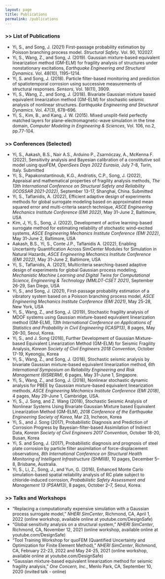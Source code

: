 ```yaml
---
layout: page
title: Publications
permalink: /publications
---
```


### >> List of Publications

* Yi, S., and Song, J. (2021) First-passage probability estimation by Poisson branching process model. *Structural Safety*. Vol. 90, 102027. 
* Yi, S., Wang, Z., and Song, J. (2019). Gaussian mixture-based equivalent linearization method (GM-ELM) for fragility analysis of structures under nonstationary excitations, *Earthquake Engineering and Structural Dynamics*. Vol. 48(10), 1195–1214.
* Yi, S. and Song, J. (2018). Particle filter-based monitoring and prediction of spatiotemporal corrosion using successive measurements of structural responses. *Sensors*, Vol. 18(11), 3909.
* Yi, S., Wang, Z., and Song, J. (2018). Bivariate Gaussian mixture based equivalent linearization method (GM-ELM) for stochastic seismic analysis of nonlinear structures. *Earthquake Engineering and Structural Dynamics*. Vol. 47(3), 678–696.
* Yi, S., Kim, B., and Kang, J. W. (2015). Mixed unsplit-field perfectly matched layers for plane-electromagnetic-wave simulation in the time domain, *Computer Modeling in Engineering & Sciences*, Vol. 106, no.2, pp.77-104.

### >> Conferences (Selected)

* Yi, S., Aakash, B.S., Nair A.S., Arduino P., Zsarnóczay, A., McKenna F. (2022), Sensitivity analysis and Bayesian calibration of a constitutive soil model using quoFEM, *OpenSees Days 2022 Eurasia*, July 7-8, Turin, Italy. Submitted
* Yi, S., Papakonstantinoub, K.G., Andriotis, C.P., Song, J. (2022), Appraisal and mathematical properties of fragility analysis methods, *The 13th International Conference on Structural Safety and Reliability (ICOSSAR 2021-2022)*, September 13-17, Shanghai, China. Submitted
* Yi, S., Taflanidis, A. (2022), Efficient adaptive design of experiments methods for global surrogate modeling based on approximated mean squared error and multi-criteria search technique, *ASCE Engineering Mechanics Institute Conference (EMI 2022)*, May 31-June 2, Baltimore, USA
* Kim, J, Yi, S., Song, J. (2022), Development of active learning-based surrogate method for estimating reliability of stochastic wind-excited systems, *ASCE Engineering Mechanics Institute Conference (EMI 2022)*, May 31-June 2, Baltimore, USA
* Aakash, B.S., Yi, S., Conte J.P., Taflanidis A. (2022), Enabling Uncertainty Quantification Across SimCenter Modules for Simulation in Natural Hazards, *ASCE Engineering Mechanics Institute Conference (EMI 2022)*, May 31-June 2, Baltimore, USA
* Yi, S., Taflanidis, A. (2021), Multicriteria searching-based adaptive design of experiments for global Gaussian process modeling, *Mechanistic Machine Learning and Digital Twins for Computational Science, Engineering & Technology (MMLDT-CSET 2021)*, September 26-29, San Diego, USA
* Yi, S., and Song, J. (2021), First-passage probability estimation of a vibratory system based on a Poisson branching process model, *ASCE Engineering Mechanics Institute Conference (EMI 2021)*, May 25-28, New York, USA 
* Yi, S., Wang, Z., and Song, J. (2019), Stochastic fragility analysis of MDOF systems using Gaussian mixture-based equivalent linearization method (GM-ELM), *13th International Conference on Applications of Statistics and Probability in Civil Engineering (ICASP13)*, 8 pages, May 26–30, Seoul, Korea.
* Yi, S., and J. Song (2018), Further Development of Gaussian Mixture-based Equivalent Linearization Method (GM-ELM) for Seismic Fragility Analysis, *Korean Society of Civil Engineers 2018 Convention*, October 17-19, Kyeongju, Korea
* Yi, S., Wang, Z., and Song, J. (2018), Stochastic seismic analysis by bivariate Gaussian mixture-based equivalent linearization method, *6th International Symposium on Reliability Engineering and Risk Management (6ISRERM)*, 6 pages, May 31–June 1, Singapore. 
* Yi, S., Wang, Z., and Song, J. (2018), Nonlinear stochastic dynamic analysis for PBEE by Gaussian mixture-based equivalent linearization methods, *ASCE Engineering Mechanics Institute Conference (EMI 2018)*, 4 pages, May 29–June 1, Cambridge, USA. 
* Yi, S., J. Song, and Z. Wang (2018), Stochastic Seismic Analysis of Nonlinear Systems Using Bivariate Gaussian Mixture based Equivalent Linearization Method (GM-ELM), *2018 Conference of the Earthquake Engineering Society of Korea*, Mar 23, Incheon, Korea 
* Yi, S., and J. Song (2017), Probabilistic Diagnosis and Prediction of Corrosion Progress by Bayesian-filter-based Assimilation of Indirect Data, *Korean Society of Civil Engineers 2017 Convention*, October 18-20, Busan, Korea 
* Yi, S. and Song, J. (2017), Probabilistic diagnosis and prognosis of steel plate corrosion by particle filter assimilation of force-displacement observations, *8th International Conference on Structural Health Monitoring of Intelligent Infrastructure (SHMII8)*, 10 pages, December 5–8, Brisbane, Australia. 
* Yi, S., Li, Z., Song, J., and Yun, G. (2016), Enhanced Monte Carlo simulation-based spatial reliability analysis of RC plate subject to chloride-induced corrosion, *Probabilistic Safety Assessment and Management 13 (PSAM13)*, 8 pages, October 2–7, Seoul, Korea. 


### >> Talks and Workshops

* “Replacing a computationally expensive simulation with a Gaussian process surrogate model,” *NHERI SimCenter*, Richmond, CA, April 1, 2022 (online workshop, available online at youtube.com/DesignSafe)
* “Global sensitivity analysis on a structural system,” *NHERI SimCenter*, Richmond, CA, November 12, 2021 (online workshop, available online at youtube.com/DesignSafe)
* “Tool Training Workshop for quoFEM (Quantified Uncertainty and Optimization for Finite Element Method),” *NHERI SimCenter*, Richmond, CA, February 22-23, 2022 and May 24-25, 2021 (online workshop, available online at youtube.com/DesignSafe)
* “Gaussian mixture-based equivalent linearization method for seismic fragility analysis,” *One Concern, Inc.*, Menlo Park, CA, September 10, 2020 (invited talk - online)